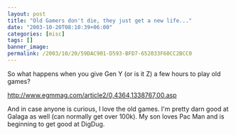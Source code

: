 ```yaml
---
layout: post
title: "Old Gamers don't die, they just get a new life..."
date: "2003-10-20T08:10:39+06:00"
categories: [misc]
tags: []
banner_image: 
permalink: /2003/10/20/59DAC901-D593-BFD7-652033F60CC2BCC0
---
```


So what happens when you give Gen Y (or is it Z) a few hours to play old games?

<a href="http://www.egmmag.com/article2/0,4364,1338767,00.asp">http://www.egmmag.com/article2/0,4364,1338767,00.asp</a>

And in case anyone is curious, I love the old games. I'm pretty darn good at Galaga as well (can normally get over 100k). My son loves Pac Man and is beginning to get good at DigDug.